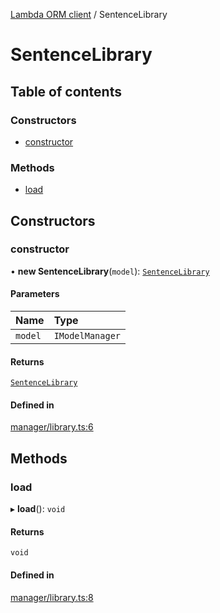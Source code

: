 [Lambda ORM client](../README.md) / SentenceLibrary

# SentenceLibrary

## Table of contents

### Constructors

- [constructor](SentenceLibrary.md#constructor)

### Methods

- [load](SentenceLibrary.md#load)

## Constructors

### constructor

• **new SentenceLibrary**(`model`): [`SentenceLibrary`](SentenceLibrary.md)

#### Parameters

| Name | Type |
| :------ | :------ |
| `model` | `IModelManager` |

#### Returns

[`SentenceLibrary`](SentenceLibrary.md)

#### Defined in

[manager/library.ts:6](https://github.com/FlavioLionelRita/lambdaorm-client-node/blob/de616fb/src/lib/manager/library.ts#L6)

## Methods

### load

▸ **load**(): `void`

#### Returns

`void`

#### Defined in

[manager/library.ts:8](https://github.com/FlavioLionelRita/lambdaorm-client-node/blob/de616fb/src/lib/manager/library.ts#L8)
